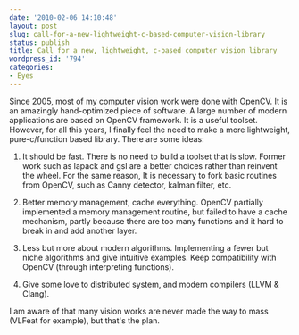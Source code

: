 ```yaml
---
date: '2010-02-06 14:10:48'
layout: post
slug: call-for-a-new-lightweight-c-based-computer-vision-library
status: publish
title: Call for a new, lightweight, c-based computer vision library
wordpress_id: '794'
categories:
- Eyes
---
```


Since 2005, most of my computer vision work were done with OpenCV. It is an amazingly hand-optimized piece of software. A large number of modern applications are based on OpenCV framework. It is a useful toolset. However, for all this years, I finally feel the need to make a more lightweight, pure-c/function based library. There are some ideas:

1. It should be fast. There is no need to build a toolset that is slow. Former work such as lapack and gsl are a better choices rather than reinvent the wheel. For the same reason, It is necessary to fork basic routines from OpenCV, such as Canny detector, kalman filter, etc.

2. Better memory management, cache everything. OpenCV partially implemented a memory management routine, but failed to have a cache mechanism, partly because there are too many functions and it hard to break in and add another layer.

3. Less but more about modern algorithms. Implementing a fewer but niche algorithms and give intuitive examples. Keep compatibility with OpenCV (through interpreting functions).

4. Give some love to distributed system, and modern compilers (LLVM & Clang).

I am aware of that many vision works are never made the way to mass (VLFeat for example), but that's the plan.
